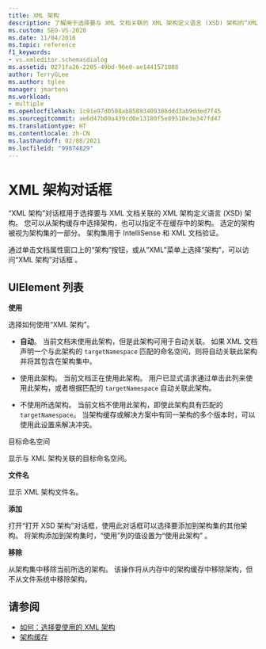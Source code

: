 ```yaml
---
title: XML 架构
description: 了解用于选择要与 XML 文档关联的 XML 架构定义语言 (XSD) 架构的“XML 架构”对话框。
ms.custom: SEO-VS-2020
ms.date: 11/04/2016
ms.topic: reference
f1_keywords:
- vs.xmleditor.schemasdialog
ms.assetid: 0271fa26-2205-49bd-96e0-ae1441571808
author: TerryGLee
ms.author: tglee
manager: jmartens
ms.workload:
- multiple
ms.openlocfilehash: 1c91e97d0508ab85893409386ddd3ab9dded7f45
ms.sourcegitcommit: ae6d47b09a439cd0e13180f5e89510e3e347fd47
ms.translationtype: HT
ms.contentlocale: zh-CN
ms.lasthandoff: 02/08/2021
ms.locfileid: "99874829"
---
```

# <a name="xml-schemas-dialog-box"></a>XML 架构对话框

“XML 架构”对话框用于选择要与 XML 文档关联的 XML 架构定义语言 (XSD) 架构。 您可以从架构缓存中选择架构，也可以指定不在缓存中的架构。 选定的架构被视为架构集的一部分。 架构集用于 IntelliSense 和 XML 文档验证。

通过单击文档属性窗口上的“架构”按钮，或从“XML”菜单上选择“架构”，可以访问“XML 架构”对话框   。

## <a name="uielement-list"></a>UIElement 列表

**使用**

选择如何使用“XML 架构”。

- **自动**。 当前文档未使用此架构，但是此架构可用于自动关联。 如果 XML 文档声明一个与此架构的 `targetNamespace` 匹配的命名空间，则将自动关联此架构并将其包含在架构集中。

- 使用此架构。 当前文档正在使用此架构。 用户已显式请求通过单击此列来使用此架构，或者根据匹配的 `targetNamespace` 自动关联此架构。

- 不使用所选架构。 当前文档不使用此架构，即使此架构具有匹配的 `targetNamespace`。 当架构缓存或解决方案中有同一架构的多个版本时，可以使用此设置来解决冲突。

目标命名空间

显示与 XML 架构关联的目标命名空间。

**文件名**

显示 XML 架构文件名。

**添加**

打开“打开 XSD 架构”对话框，使用此对话框可以选择要添加到架构集的其他架构。 将架构添加到架构集时，“使用”列的值设置为“使用此架构” 。

**移除**

从架构集中移除当前所选的架构。 该操作将从内存中的架构缓存中移除架构，但不从文件系统中移除架构。

## <a name="see-also"></a>请参阅

- [如何：选择要使用的 XML 架构](../xml-tools/how-to-select-the-xml-schemas-to-use.md)
- [架构缓存](../xml-tools/schema-cache.md)
